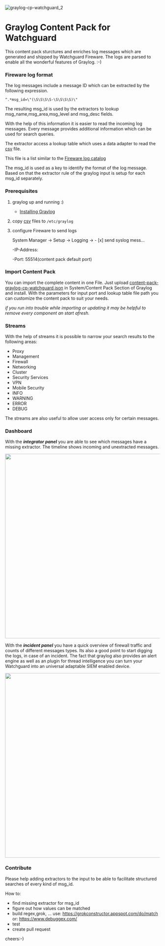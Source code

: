 ![graylog-cp-watchguard_2](https://user-images.githubusercontent.com/1869080/62893417-d9c05180-bd4a-11e9-8970-90081c1e5368.png)


# Graylog Content Pack for Watchguard

This content pack sturctures and enriches log messages which are generated and shipped by Watchguard Fireware. The logs are parsed to enable all the wonderful features of Graylog. :-) 

###  Fireware log format

The log messages include a message ID which can be extracted by the following expression.

`^.*msg_id=\"(\S\S\S\S-\S\S\S\S)\"`

The resulting msg_id is used by the extractors to lookup msg_name,msg_area,msg_level and msg_desc fields.

With the help of this information it is easier to read the incoming log messages. Every message provides additional information which can be used for search queries.

The extractor access a lookup table which uses a data adapter to read the [csv](LookupTables/fireware_msg_id_lookup_table.csv) file.

This file is a list similar to the [Fireware log catalog](https://www.watchguard.com/help/docs/fireware/11/en-US/log_catalog/index.html)

The msg_id is used as a key to identify the format of the log message. Based on that the extractor rule of the graylog input is setup for each msg_id separately. 

### Prerequisites

1. graylog up and running :)
    - [Installing Graylog](http://docs.graylog.org/en/latest/pages/installation.html#installing-graylog)
2. copy [csv](LookupTables/) files to `/etc/graylog`
3. configure Fireware to send logs

    System Manager -> Setup -> Logging -> - [x] send syslog mess...

   -IP-Address: <graylog host>

   -Port: 55514(content pack default port)


### Import Content Pack

You can import the complete content in one File. Just upload [content-pack-graylog-cp-watchguard.json](content-pack-graylog-cp-watchguard.json) in System/Content Pack Section of Graylog and install.
With the parameters for input port and lookup table file path you can customize the content pack to suit your needs. 

*if you run into trouble while importing or updating it may be helpful to remove every component an start afresh.*

### Streams

With the help of streams it is possible to narrow your search results to the following areas:

- Proxy
- Management
- Firewall
- Networking
- Cluster
- Security Services
- VPN
- Mobile Security
- INFO
- WARNING
- ERROR
- DEBUG

The streams are also useful to allow user access only for certain messages.

### Dashboard

With the **_integrator panel_** you are able to see which messages have a missing extractor. The timeline shows incoming and unextracted messages.

<img src="https://user-images.githubusercontent.com/1869080/41641816-ccbeb338-7466-11e8-9243-bedfc2f2542e.PNG" width="600">

With the **_incident panel_** you have a quick overview of firewall traffic and counts of different messages types.
Its also a good point to start digging the logs, in case of an incident. The fact that graylog also provides an alert engine as well as an plugin for thread intelligence you can turn your Watchguard into an universal adaptable SIEM enabled device.


<img src="https://user-images.githubusercontent.com/1869080/42139130-4ab43fa4-7d88-11e8-94dd-c03955f58594.PNG" width="600">

### Contribute

Please help adding extractors to the input to be able to facilitate structured searches of every kind of msg_id.

How to:

- find missing extractor for msg_id
- figure out how values can be matched
- build regex,grok, ... 
    use: https://grokconstructor.appspot.com/do/match
    or: https://www.debuggex.com/
- test 
- create pull request

cheers:-)






